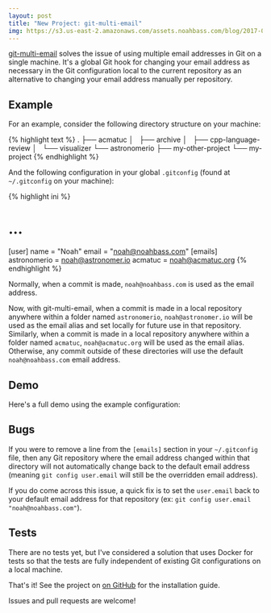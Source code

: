 ```yaml
---
layout: post
title: "New Project: git-multi-email"
img: https://s3.us-east-2.amazonaws.com/assets.noahbass.com/blog/2017-09-30-new-project-git-multi-email/img.jpeg
---
```


[git-multi-email](https://github.com/noahbass/git-multi-email) solves the issue of using multiple email addresses in Git on a single machine. It's a global Git hook for changing your email address as necessary in the Git configuration local to the current repository as an alternative to changing your email address manually per repository.

## Example

For an example, consider the following directory structure on your machine:

{% highlight text %}
.
├── acmatuc
│   ├── archive
│   ├── cpp-language-review
│   └── visualizer
└── astronomerio
    ├── my-other-project
    └── my-project
{% endhighlight %}

And the following configuration in your global `.gitconfig` (found at `~/.gitconfig` on your machine):

{% highlight ini %}
# ...
[user]
    name = "Noah"
    email = "noah@noahbass.com"
[emails]
    astronomerio = noah@astronomer.io
    acmatuc = noah@acmatuc.org
{% endhighlight %}

Normally, when a commit is made, `noah@noahbass.com` is used as the email address.

Now, with git-multi-email, when a commit is made in a local repository anywhere within a folder named `astronomerio`, `noah@astronomer.io` will be used as the email alias and set locally for future use in that repository. Similarly, when a commit is made in a local repository anywhere within a folder named `acmatuc`, `noah@acmatuc.org` will be used as the email alias. Otherwise, any commit outside of these directories will use the default `noah@noahbass.com` email address.

## Demo

Here's a full demo using the example configuration:

<script src="https://asciinema.org/a/3kvgNxZ52z5q6up3HAE8EyqfC.js" id="asciicast-3kvgNxZ52z5q6up3HAE8EyqfC" async></script>

## Bugs

If you were to remove a line from the `[emails]` section in your `~/.gitconfig` file, then any Git repository where the email address changed within that directory will not automatically change back to the default email address (meaning `git config user.email` will still be the overridden email address).

If you do come across this issue, a quick fix is to set the `user.email` back to your default email address for that repository (ex: `git config user.email "noah@noahbass.com"`).

## Tests

There are no tests yet, but I've considered a solution that uses Docker for tests so that the tests are fully independent of existing Git configurations on a local machine.

That's it! See the project on [on GitHub](https://github.com/noahbass/git-multi-email#git-multi-email) for the installation guide.

Issues and pull requests are welcome!
